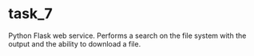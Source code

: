# task_7
Python Flask web service. Performs a search on the file system with the output and the ability to download a file.
